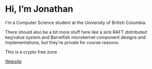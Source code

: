 # Hi, I’m Jonathan
I'm a Computer Science student at the University of British Columbia.

There should also be a bit more stuff here like a sick RAFT distributed key/value system and Barrelfish microkernel component designs and implementations, but they're private for course reasons.

This is a crypto free zone

[Website](https://chanjonathan.github.io/)
